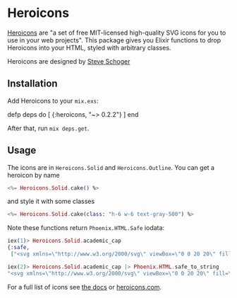 # Heroicons

[Heroicons](https://github.com/tailwindlabs/heroicons) are "a set of free MIT-licensed high-quality SVG icons for you to use in your web projects". This package gives you Elixir functions to drop Heroicons into your HTML, styled with arbitrary classes.

Heroicons are designed by [Steve Schoger](https://twitter.com/steveschoger)

## Installation

Add Heroicons to your `mix.exs`:

defp deps do
  [
    {:heroicons, "~> 0.2.2"}
  ]
end

After that, run `mix deps.get`.

## Usage

The icons are in `Heroicons.Solid` and `Heroicons.Outline`. You can get a heroicon by name

```eex
<%= Heroicons.Solid.cake() %>
```

and style it with some classes

```eex
<%= Heroicons.Solid.cake(class: "h-6 w-6 text-gray-500") %>
```

Note these functions return `Phoenix.HTML.Safe` iodata:
```elixir
iex(1)> Heroicons.Solid.academic_cap
{:safe,
 ["<svg xmlns=\"http://www.w3.org/2000/svg\" viewBox=\"0 0 20 20\" fill=\"currentColor\"", #...

iex(2)> Heroicons.Solid.academic_cap |> Phoenix.HTML.safe_to_string
"<svg xmlns=\"http://www.w3.org/2000/svg\" viewBox=\"0 0 20 20\" fill=\"currentColor\">\n  ..."
```

For a full list of icons see [the docs](https://hexdocs.pm/heroicons/api-reference.html) or [heroicons.com](https://heroicons.com/).
